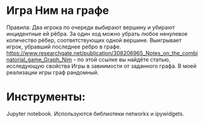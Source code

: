 # Игра Ним на графе
Правила:
Два игрока по очереди выбирают вершину и убирают инцидентные ей рёбра. За один ход можно убрать любое ненулевое количество рёбер, соответствующих одной вершине. Выигрывает игрок, убравший последнее ребро в графе. 
https://www.researchgate.net/publication/308206965_Notes_on_the_combinatorial_game_Graph_Nim - по этой ссылке вы найдёте статью, исследующую свойства Игры в завиимости от заданного графа. В моей реализации игры граф рандомный.

# Инструменты:
Jupyter notebook.
Используются библиотеки networkx и ipywidgets.
